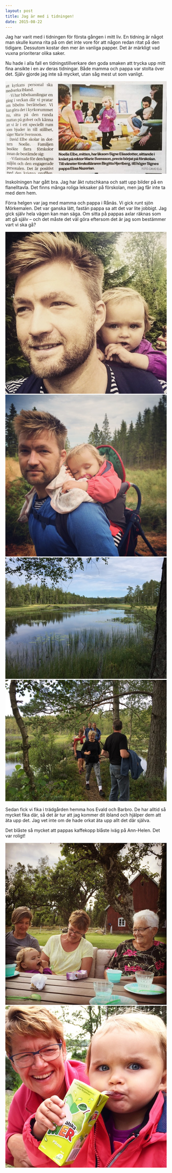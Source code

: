 ```yaml
---
layout: post
title: Jag är med i tidningen!
date: 2015-08-22
---
```


Jag har varit med i tidningen för första gången i mitt liv. En tidning är något man skulle kunna rita på om det inte vore för att någon redan ritat på den tidigare. Dessutom kostar den mer än vanliga papper. Det är märkligt vad vuxna prioriterar olika saker.

Nu hade i alla fall en tidningstillverkare den goda smaken att trycka upp mitt fina ansikte i en av deras tidningar. Både mamma och pappa var stolta över det. Själv gjorde jag inte så mycket, utan såg mest ut som vanligt.

![Smålandsposten](/images/2015-08-19-tidning-smp.jpg)

Inskolningen har gått bra. Jag har åkt rutschkana och satt upp bilder på en flanelltavla. Det finns många roliga leksaker på förskolan, men jag får inte ta med dem hem.

Förra helgen var jag med mamma och pappa i Rånäs. Vi gick runt sjön Mörkemalen. Det var ganska lätt, fastän pappa sa att det var lite jobbigt. Jag gick själv hela vägen kan man säga. Om sitta på pappas axlar räknas som att gå själv – och det måste det väl göra eftersom det är jag som bestämmer vart vi ska gå? 

![pappa](/images/2015-08-16-pappa.jpg)
![pappa - ryggsäck](/images/2015-08-16-sova-pappa.jpg)
![stocken  mörkemalen](/images/2015-08-16-stocken.jpg)
![släkten](/images/2015-08-16-jennie-connie-goran.jpg)

Sedan fick vi fika i trädgården hemma hos Evald och Barbro. De har alltid så mycket fika där, så det är tur att jag kommer dit ibland och hjälper dem att äta upp det. Jag vet inte om de hade orkat äta upp allt det där själva.

Det blåste så mycket att pappas kaffekopp blåste iväg på Ann-Helen. Det var roligt!

![fika med ann-helen, farmor och barbro](/images/2015-08-16-fika.jpg)
![mer](/images/2015-08-16-mer.jpg)

